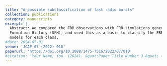 ```yaml
---
title: "A possible subclassification of fast radio bursts"
collection: publications
category: manuscripts
excerpt: |
  Abstract: We compared the FRB observations with FRB simulations generated following the Star
  Formation History (SFH), and used this as a basis to classify the FRBs and analyze possible progenitor
  models for each class.
#date: 2024-07-01
venue: 'JCAP 07 (2022) 010'
paperurl: 'https://doi.org/10.1088/1475-7516/2022/07/010'
#citation: 'Your Name, You. (2024). &quot;Paper Title Number 3.&quot; <i>GitHub Journal of Bugs</i>. 1(3).'
---
```

